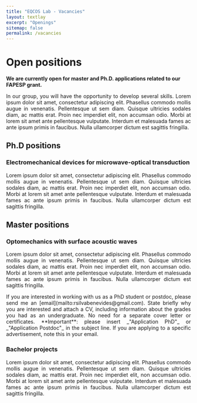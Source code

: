 ```yaml
---
title: "EQCOS Lab - Vacancies"
layout: textlay
excerpt: "Openings"
sitemap: false
permalink: /vacancies
---
```


# Open positions

**We are currently open for master and Ph.D. applications related to our FAPESP grant.**

<p style="text-align: justify;"> In our group, you will have the opportunity to develop several skills. Lorem ipsum dolor sit amet, consectetur adipiscing elit. Phasellus commodo mollis augue in venenatis. Pellentesque ut sem diam. Quisque ultricies sodales diam, ac mattis erat. Proin nec imperdiet elit, non accumsan odio. Morbi at lorem sit amet ante pellentesque vulputate. Interdum et malesuada fames ac ante ipsum primis in faucibus. Nulla ullamcorper dictum est sagittis fringilla.</p>  

## Ph.D positions

### Electromechanical devices for microwave-optical transduction
<p style="text-align: justify;">Lorem ipsum dolor sit amet, consectetur adipiscing elit. Phasellus commodo mollis augue in venenatis. Pellentesque ut sem diam. Quisque ultricies sodales diam, ac mattis erat. Proin nec imperdiet elit, non accumsan odio. Morbi at lorem sit amet ante pellentesque vulputate. Interdum et malesuada fames ac ante ipsum primis in faucibus. Nulla ullamcorper dictum est sagittis fringilla.</p>

## Master positions

### Optomechanics with surface acoustic waves
<p style="text-align: justify;">Lorem ipsum dolor sit amet, consectetur adipiscing elit. Phasellus commodo mollis augue in venenatis. Pellentesque ut sem diam. Quisque ultricies sodales diam, ac mattis erat. Proin nec imperdiet elit, non accumsan odio. Morbi at lorem sit amet ante pellentesque vulputate. Interdum et malesuada fames ac ante ipsum primis in faucibus. Nulla ullamcorper dictum est sagittis fringilla.</p>

<p style="text-align: justify;">If you are interested in working with us as a PhD student or postdoc, please send me an [email](mailto:rsilvabenevides@gmail.com). State briefly why you are interested and attach a CV, including information about the grades you had as an undergraduate. No need for a separate cover letter or certificates. **Important**: please insert _"Application PhD"_ or _"Application Postdoc"_ in the subject line. If you are applying to a specific advertisement, note this in your email.</p>

### Bachelor projects
<p style="text-align: justify;">Lorem ipsum dolor sit amet, consectetur adipiscing elit. Phasellus commodo mollis augue in venenatis. Pellentesque ut sem diam. Quisque ultricies sodales diam, ac mattis erat. Proin nec imperdiet elit, non accumsan odio. Morbi at lorem sit amet ante pellentesque vulputate. Interdum et malesuada fames ac ante ipsum primis in faucibus. Nulla ullamcorper dictum est sagittis fringilla.</p>

<!-- <figure>
<img src="{{ site.url }}{{ site.baseurl }}/images/picpic/Gallery/DSC_0696.jpg" width="95%">
</figure> -->
